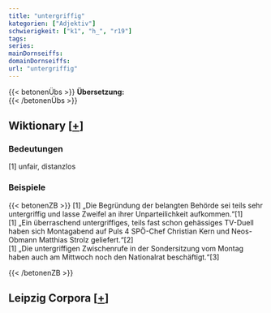 ```yaml
---
title: "untergriffig"
kategorien: ["Adjektiv"]
schwierigkeit: ["k1", "h_", "r19"]
tags:
series:
mainDornseiffs:
domainDornseiffs:
url: "untergriffig"
---
```


{{< betonenÜbs >}}
**Übersetzung:**  
{{< /betonenÜbs >}}

## Wiktionary [[+](https://de.wiktionary.org/wiki/untergriffig)]

### Bedeutungen
[1] unfair, distanzlos  

### Beispiele
{{< betonenZB >}}
[1] „Die Begründung der belangten Behörde sei teils sehr untergriffig und lasse Zweifel an ihrer Unparteilichkeit aufkommen.“[1]  
[1] „Ein überraschend untergriffiges, teils fast schon gehässiges TV-Duell haben sich Montagabend auf Puls 4 SPÖ-Chef Christian Kern und Neos-Obmann Matthias Strolz geliefert.“[2]  
[1] „Die untergriffigen Zwischenrufe in der Sondersitzung vom Montag haben auch am Mittwoch noch den Nationalrat beschäftigt.“[3]  

{{< /betonenZB >}}

## Leipzig Corpora [[+](https://corpora.uni-leipzig.de/en/res?word=untergriffig&corpusId=deu_newscrawl-public_2018)]


